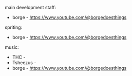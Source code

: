 main development staff:
  * borge - https://www.youtube.com/@borgedoesthings

spriting:
  * borge - https://www.youtube.com/@borgedoesthings

music:
  * THC - 
  * Tsheezus -
  * borge - https://www.youtube.com/@borgedoesthings
